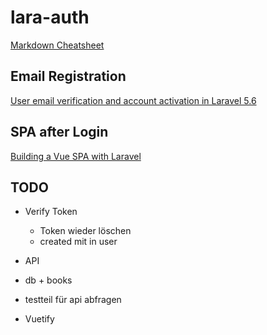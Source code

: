 # lara-auth


[Markdown Cheatsheet](https://github.com/adam-p/markdown-here/wiki/Markdown-Cheatsheet)

## Email Registration

[User email verification and account activation in Laravel 5.6](https://www.5balloons.info/user-email-verification-and-account-activation-in-laravel-5-5/)

## SPA after Login

[Building a Vue SPA with Laravel](https://laravel-news.com/using-vue-router-laravel)


## TODO
* Verify Token
	* Token wieder löschen
	* created mit in user

* API
* db + books
*	testteil für api abfragen
* Vuetify